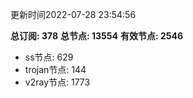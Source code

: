 更新时间2022-07-28 23:54:56

**总订阅: 378**
**总节点: 13554**
**有效节点: 2546**
- ss节点: 629
- trojan节点: 144
- v2ray节点: 1773
